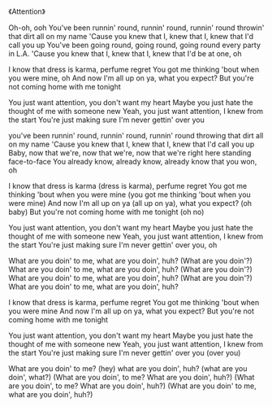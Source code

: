 《Attention》

Oh-oh, ooh
You've been runnin' round, runnin' round, runnin' round throwin' that dirt all on my name
'Cause you knew that I, knew that I, knew that I'd call you up
You've been going round, going round, going round every party in L.A.
'Cause you knew that I, knew that I, knew that I'd be at one, oh

I know that dress is karma, perfume regret
You got me thinking 'bout when you were mine, oh
And now I'm all up on ya, what you expect?
But you're not coming home with me tonight

You just want attention, you don't want my heart
Maybe you just hate the thought of me with someone new
Yeah, you just want attention, I knew from the start
You're just making sure I'm never gettin' over you

you've been runnin' round, runnin' round, runnin' round throwing that dirt all on my name
'Cause you knew that I, knew that I, knew that I'd call you up
Baby, now that we're, now that we're, now that we're right here standing face-to-face
You already know, already know, already know that you won, oh

I know that dress is karma (dress is karma), perfume regret
You got me thinking 'bout when you were mine (you got me thinking 'bout when you were mine)
And now I'm all up on ya (all up on ya), what you expect? (oh baby)
But you're not coming home with me tonight (oh no)

You just want attention, you don't want my heart
Maybe you just hate the thought of me with someone new
Yeah, you just want attention, I knew from the start
You're just making sure I'm never gettin' over you, oh

What are you doin' to me, what are you doin', huh?
(What are you doin'?)
What are you doin' to me, what are you doin', huh?
(What are you doin'?)
What are you doin' to me, what are you doin', huh?
(What are you doin'?)
What are you doin' to me, what are you doin', huh?

I know that dress is karma, perfume regret
You got me thinking 'bout when you were mine
And now I'm all up on ya, what you expect?
But you're not coming home with me tonight

You just want attention, you don't want my heart
Maybe you just hate the thought of me with someone new
Yeah, you just want attention, I knew from the start
You're just making sure I'm never gettin' over you (over you)

What are you doin' to me? (hey) what are you doin', huh? (what are you doin', what?)
(What are you doin', to me? What are you doin', huh?)
(What are you doin', to me? What are you doin', huh?)
(What are you doin' to me, what are you doin', huh?)